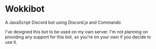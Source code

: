 # Wokkibot
A JavaScript Discord bot using Discord.js and Commando

I've designed this bot to be used on my own server. I'm not planning on providing any support for this bot, so you're on your own if you decide to use it.